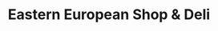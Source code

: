 ---
title: "Eastern European Shop & Deli"
url: /anchorage/eastern-european-shop-und-deli/
shop: Lebensmittel
---